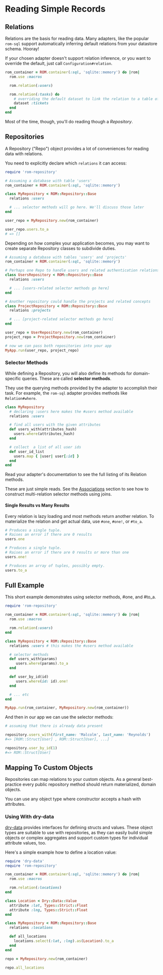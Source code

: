 # Reading Simple Records

## Relations

Relations are the basis for reading data. Many adapters, like the popular `rom-sql` support
automatically inferring default relations from your datastore schema. Hooray!

If your chosen adapter doesn't support relation inference, or you want to override the default,
just call `Configuration#relation`.

```ruby
rom_container = ROM.container(:sql, 'sqlite::memory') do |rom|
  rom.use :macros

  rom.relation(:users)

  rom.relation(:tasks) do
    # overriding the default dataset to link the relation to a table of a different name
    dataset :tickets
  end
end
```

Most of the time, though, you'll do reading though a *Repository*.

## Repositories

A Repository ("Repo") object provides a lot of conveniences for reading data with relations.

You need to explicitly declare which `relations` it can access:

```ruby
require 'rom-repository'

# Assuming a database with table 'users'
rom_container = ROM.container(:sql, 'sqlite::memory')

class MyRepository < ROM::Repository::Base
  relations :users

  # ... selector methods will go here. We'll discuss those later
end

user_repo = MyRepository.new(rom_container)

user_repo.users.to_a
# => []
```

Depending on how complex your application becomes, you may want to create separate Repository classes to
subdivide duties.

```ruby
# Assuming a database with tables 'users' and 'projects'
rom_container = ROM.container(:sql, 'sqlite::memory')

# Perhaps one Repo to handle users and related authentication relations
class UsersRepository < ROM::Repository::Base
  relations :users

  # ... [users-related selector methods go here]
end

# Another repository could handle the projects and related concepts
class ProjectRepository < ROM::Repository::Base
  relations :projects

  # ... [project-related selector methods go here]
end

user_repo = UserRepository.new(rom_container)
project_repo = ProjectRepository.new(rom_container)

# now we can pass both repositories into your app
MyApp.run(user_repo, project_repo)
```

### Selector Methods

While defining a Repository, you will also define its methods for domain-specific queries. These are called
**selector methods**.

They use the querying methods provided by the adapter to accomplish their task.
For example, the `rom-sql` adapter provides methods like `Relation#where`.

```ruby
class MyRepository
  # declaring :users here makes the #users method available
  relations :users

  # find all users with the given attributes
  def users_with(attributes_hash)
    users.where(attributes_hash)
  end

  # collect  a list of all user ids
  def user_id_list
    users.map { |user| user[:id] }
  end
end
```

Read your adapter's documentation to see the full listing of its Relation methods.

<aside class="well">
These are just simple reads. See the <a href="/learn/associations">Associations</a> section to see how to
construct multi-relation selector methods using joins.
</aside>

#### Single Results vs Many Results

Every relation is lazy loading and most methods return another relation. To
materialize the relation and get actual data, use `#one`, `#one!`, or `#to_a`.

```ruby
# Produces a single tuple.
# Raises an error if there are 0 results
users.one

# Produces a single tuple.
# Raises an error if there are 0 results or more than one
users.one!

# Produces an array of tuples, possibly empty.
users.to_a
```

## Full Example

This short example demonstrates using selector methods, #one, and #to_a.

```ruby
require 'rom-repository'

rom_container = ROM.container(:sql, 'sqlite::memory') do |rom|
  rom.use :macros

  rom.relation(:users)
end

class MyRepository < ROM::Repository::Base
  relations :users # this makes the #users method available

  # selector methods
  def users_with(params)
     users.where(params).to_a
  end

  def user_by_id(id)
     users.where(id: id).one!
  end

  # ... etc
end

MyApp.run(rom_container, MyRepository.new(rom_container))
```

And then in our app we can use the selector methods:

```ruby
# assuming that there is already data present

repository.users_with(first_name: 'Malcolm', last_name: 'Reynolds')
#=> [ROM::Struct[User] , ROM::Struct[User], ...]

repository.user_by_id(1)
#=> ROM::Struct[User]
```

## Mapping To Custom Objects

Repositories can map relations to your custom objects. As a general best-practice
every public repository method should return materialized, domain objects.

<aside class="well">
You can use any object type where constructor accepts a hash with attributes.
</aside>

### Using With dry-data

[dry-data](https://github.com/dryrb/dry-data) provides interfaces for defining
structs and values. These object types are suitable to use with repositories, as
they can easily build simple objects or complex aggregates and support custom
types for individual attribute values, too.

Here's a simple example how to define a location value:

``` ruby
require 'dry-data'
require 'rom-repository'

rom_container = ROM.container(:sql, 'sqlite::memory') do |rom|
  rom.use :macros

  rom.relation(:locations)
end

class Location < Dry::Data::Value
  attribute :lat, Types::Strict::Float
  attribute :lng, Types::Strict::Float
end

class MyRepository < ROM::Repository::Base
  relations :locations

  def all_locations
    locations.select(:lat, :lng).as(Location).to_a
  end
end

repo = MyRepository.new(rom_container)

repo.all_locations
```
